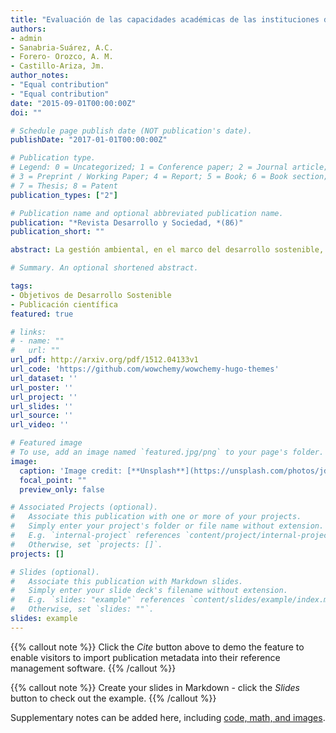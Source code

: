 ```yaml
---
title: "Evaluación de las capacidades académicas de las instituciones de educación superior frente a los Objetivos de Desarrollo Sostenible: una propuesta metodológica"
authors:
- admin
- Sanabria-Suárez, A.C.
- Forero- Orozco, A. M.
- Castillo-Ariza, Jm. 
author_notes:
- "Equal contribution"
- "Equal contribution"
date: "2015-09-01T00:00:00Z"
doi: ""

# Schedule page publish date (NOT publication's date).
publishDate: "2017-01-01T00:00:00Z"

# Publication type.
# Legend: 0 = Uncategorized; 1 = Conference paper; 2 = Journal article;
# 3 = Preprint / Working Paper; 4 = Report; 5 = Book; 6 = Book section;
# 7 = Thesis; 8 = Patent
publication_types: ["2"]

# Publication name and optional abbreviated publication name.
publication: "*Revista Desarrollo y Sociedad, *(86)"
publication_short: ""

abstract: La gestión ambiental, en el marco del desarrollo sostenible, es un reto que tienen todas las instituciones de educación superior (IES). Aunque la Agenda 2030 es un marco de acción global, se convierte en un reto para las IES trasladarla a su contexto local desde la investigación. Para facilitar esta labor, se plantea una propuesta metodológica con el fin de evaluar las capacidades académicas de las IES frente a los ODS. La metodología se desarrolló en cinco fases y fue aplicada en la Pontificia Universidad Javeriana (PUJ) al ODS 3, Salud y bienestar, así como a sus 13 metas. En total se encontraron 1694 trabajos de grado y tesis, principalmente, de las facultades de Ciencias Económicas y Administrativas (CEA) y Enfermería. La presente propuesta metodológica constituye una importante contribución a los ODS, además pueden replicarla otras IES que deseen adoptarla y aportar a la implementación de la Agenda 2030 desde la investigación. Clasificación JEL: I23.

# Summary. An optional shortened abstract.

tags:
- Objetivos de Desarrollo Sostenible
- Publicación científica
featured: true

# links:
# - name: ""
#   url: ""
url_pdf: http://arxiv.org/pdf/1512.04133v1
url_code: 'https://github.com/wowchemy/wowchemy-hugo-themes'
url_dataset: ''
url_poster: ''
url_project: ''
url_slides: ''
url_source: ''
url_video: ''

# Featured image
# To use, add an image named `featured.jpg/png` to your page's folder. 
image:
  caption: 'Image credit: [**Unsplash**](https://unsplash.com/photos/jdD8gXaTZsc)'
  focal_point: ""
  preview_only: false

# Associated Projects (optional).
#   Associate this publication with one or more of your projects.
#   Simply enter your project's folder or file name without extension.
#   E.g. `internal-project` references `content/project/internal-project/index.md`.
#   Otherwise, set `projects: []`.
projects: []

# Slides (optional).
#   Associate this publication with Markdown slides.
#   Simply enter your slide deck's filename without extension.
#   E.g. `slides: "example"` references `content/slides/example/index.md`.
#   Otherwise, set `slides: ""`.
slides: example
---
```


{{% callout note %}}
Click the *Cite* button above to demo the feature to enable visitors to import publication metadata into their reference management software.
{{% /callout %}}

{{% callout note %}}
Create your slides in Markdown - click the *Slides* button to check out the example.
{{% /callout %}}

Supplementary notes can be added here, including [code, math, and images](https://wowchemy.com/docs/writing-markdown-latex/).

